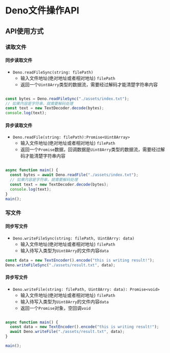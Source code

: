# Deno文件操作API

## API使用方式

### 读取文件

#### 同步读取文件

- `Deno.readFileSync(string: filePath)`
  - 输入文件地址(绝对地址或者相对地址) `filePath` 
  - 返回一个`Uint8Arry`类型的数据流，需要经过解码才能清楚字符串内容

```js

const bytes = Deno.readFileSync("./assets/index.txt");
// 如果内容是字符串，就需要解码处理
const text = new TextDecoder.decode(bytes);
console.log(text);
```

#### 异步读取文件

- `Deno.readFile(string: filePath):Promise<Uint8Array>`
  - 输入文件地址(绝对地址或者相对地址) `filePath` 
  - 返回一个`Promise`数据，回调数据是`Uint8Arry`类型的数据流，需要经过解码才能清楚字符串内容

```js

async function main() {
  const bytes = await Deno.readFile("./assets/index.txt");
  // 如果内容是字符串，就需要解码处理
  const text = new TextDecoder.decode(bytes);
  console.log(text);
}
main();
```

### 写文件

#### 同步写文件

- `Deno.writeFileSync(string: filePath, Uint8Arry: data)`
  - 输入文件地址(绝对地址或者相对地址) `filePath` 
  - 输入待写入类型为`Uint8Arry`的文件内容`data`

```js
const data = new TextEncoder().encode("this is writing result!");
Deno.writeFileSync("./assets/result.txt", data);
```

#### 异步写文件

- `Deno.writeFile(string: filePath, Uint8Arry: data): Promise<void>`
  - 输入文件地址(绝对地址或者相对地址) `filePath` 
  - 输入待写入类型为`Uint8Arry`的文件内容`data`
  - 返回一个`Promise`对象，空回调`void`

```js

async function main() {
  const data = new TextEncoder().encode("this is writing result!");
  await Deno.writeFile("./assets/result.txt", data);
}

main();
```




